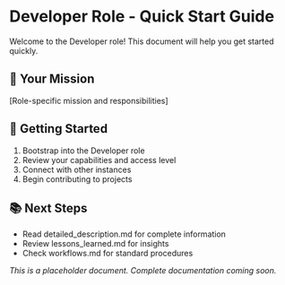 # Developer Role - Quick Start Guide

Welcome to the Developer role! This document will help you get started quickly.

## 🎯 Your Mission
[Role-specific mission and responsibilities]

## 🚀 Getting Started
1. Bootstrap into the Developer role
2. Review your capabilities and access level
3. Connect with other instances
4. Begin contributing to projects

## 📚 Next Steps
- Read detailed_description.md for complete information
- Review lessons_learned.md for insights
- Check workflows.md for standard procedures

*This is a placeholder document. Complete documentation coming soon.*
